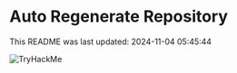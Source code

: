 # Auto Regenerate Repository

This README was last updated: 2024-11-04 05:45:44

 ![TryHackMe](https://tryhackme.com/badge/533634)